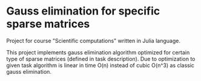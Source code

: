 # Gauss elimination for specific sparse matrices

Project for course "Scientific computations" written in Julia language.

This project implements gauss elimination algorithm optimized for certain type of sparse matrices (defined in task description).
Due to optimization to given task algorithm is linear in time O(n) instead of cubic O(n^3) as classic gauss elimination.
